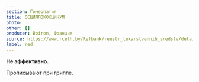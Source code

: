 ```yaml
---
section: Гомеопатия
title: ОСЦИЛЛОКОКЦИНУМ
photo:
other: []
producer: Boiron, Франция
source: https://www.rceth.by/Refbank/reestr_lekarstvennih_sredstv/details/5472_02_07_12_13_15_17
label: red
---
```


**Не эффективно.**

Прописывают при гриппе.
